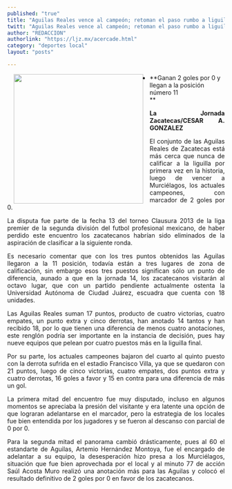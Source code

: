 ```yaml
---
published: "true"
title: "Aguilas Reales vence al campeón; retoman el paso rumbo a liguilla"
twitt: "Aguilas Reales vence al campeón; retoman el paso rumbo a liguilla"
author: "REDACCION"
authorlink: "https://ljz.mx/acercade.html"
category: "deportes local"
layout: "posts"

---
```


<img src="http://ljz.mx/images/stories/fotos_abril2013/p8 aguilas reales.jpg" border="0" width="300" style="margin-left: 15px; margin-right: 15px; float: left;" />

*   **Ganan 2 goles por 0 y llegan a la posición número 11  
    **

<p style="text-align: justify;">
  <strong>La Jornada Zacatecas/CESAR A. GONZALEZ</strong>
</p>

<p style="text-align: justify;">
  El conjunto de las Aguilas Reales de Zacatecas está más cerca que nunca de calificar a la liguilla por primera vez en la historia, luego de vencer a Murciélagos, los actuales campeones, con marcador de 2 goles por 0.
</p>

<p style="text-align: justify;">
  La disputa fue parte de la fecha 13 del torneo Clausura 2013 de la liga premier de la segunda división del futbol profesional mexicano, de haber perdido este encuentro los zacatecanos habrían sido eliminados de la aspiración de clasificar a la siguiente ronda.
</p>

<p style="text-align: justify;">
  Es necesario comentar que con los tres puntos obtenidos las Aguilas llegaron a la 11 posición, todavía están a tres lugares de zona de calificación, sin embargo esos tres puestos significan sólo un punto de diferencia, aunado a que en la jornada 14, los zacatecanos visitarán al octavo lugar, que con un partido pendiente actualmente ostenta la Universidad Autónoma de Ciudad Juárez, escuadra que cuenta con 18 unidades.
</p>

<p style="text-align: justify;">
  Las Aguilas Reales suman 17 puntos, producto de cuatro victorias, cuatro empates, un punto extra y cinco derrotas, han anotado 14 tantos y han recibido 18, por lo que tienen una diferencia de menos cuatro anotaciones, este renglón podría ser importante en la instancia de decisión, pues hay nueve equipos que pelean por cuatro puestos más en la liguilla final.
</p>

<p style="text-align: justify;">
  Por su parte, los actuales campeones bajaron del cuarto al quinto puesto con la derrota sufrida en el estadio Francisco Villa, ya que se quedaron con 21 puntos, luego de cinco victorias, cuatro empates, dos puntos extra y cuatro derrotas, 16 goles a favor y 15 en contra para una diferencia de más un gol.
</p>

<p style="text-align: justify;">
  La primera mitad del encuentro fue muy disputado, incluso en algunos momentos se apreciaba la presión del visitante y era latente una opción de que lograran adelantarse en el marcador, pero la estrategia de los locales fue bien entendida por los jugadores y se fueron al descanso con parcial de 0 por 0.
</p>

<p style="text-align: justify;">
  Para la segunda mitad el panorama cambió drásticamente, pues al 60 el estandarte de Aguilas, Artemio Hernández Montoya, fue el encargado de adelantar a su equipo, la desesperación hizo presa a los Murciélagos, situación que fue bien aprovechada por el local y al minuto 77 de acción Saúl Acosta Muro realizó una anotación más para las Aguilas y colocó el resultado definitivo de 2 goles por 0 en favor de los zacatecanos.
</p>
